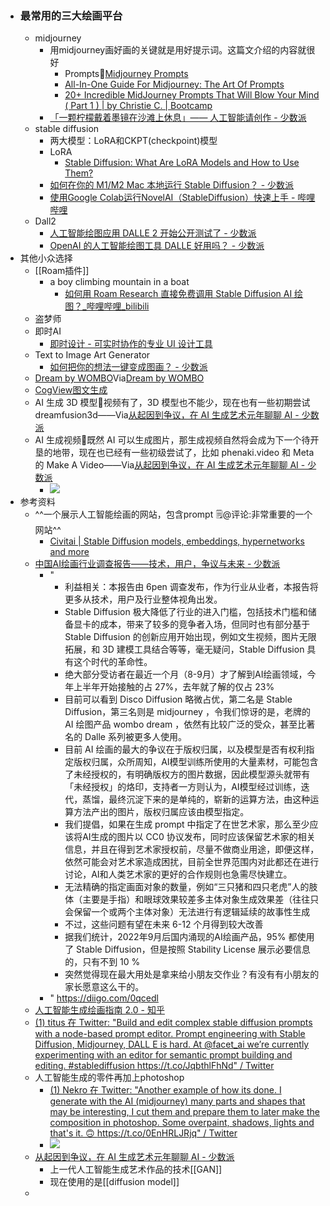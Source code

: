 - ### 最常用的三大绘画平台
    - midjourney
        - 用midjourney画好画的关键就是用好提示词。这篇文介绍的内容就很好
            - Prompts🦩[Midjourney Prompts](https://docs.midjourney.com/docs/prompts) 
            - [All-In-One Guide For Midjourney: The Art Of Prompts](https://bowwe.com/en/blog/guide-to-midjourney-prompts)
            - [20+ Incredible MidJourney Prompts That Will Blow Your Mind ( Part 1 ) | by Christie C. | Bootcamp](https://bootcamp.uxdesign.cc/20-incredible-midjourney-prompts-that-will-blow-your-mind-3de1d1d4b7ce)
        - [「一颗柠檬戴着墨镜在沙滩上休息」—— 人工智能请创作 - 少数派](https://sspai.com/post/74302)
    - stable diffusion
        - 两大模型：LoRA和CKPT(checkpoint)模型
        - LoRA
            - [Stable Diffusion: What Are LoRA Models and How to Use Them?](https://softwarekeep.com/help-center/how-to-use-stable-diffusion-lora-models) 
        - [如何在你的 M1/M2 Mac 本地运行 Stable Diffusion？ - 少数派](https://sspai.com/post/75682)
        - [使用Google Colab运行NovelAI（StableDiffusion）快速上手 - 哔哩哔哩](https://www.bilibili.com/read/cv18994611)
    - Dall2
        - [人工智能绘图应用 DALLE 2 开始公开测试了 - 少数派](https://sspai.com/post/74728)
        - [OpenAI 的人工智能绘图工具 DALLE 好用吗？ - 少数派](https://sspai.com/post/74253)
- 其他小众选择
    - [[Roam插件]]
        - a boy climbing mountain in a boat
            - [如何用 Roam Research 直接免费调用 Stable Diffusion AI 绘图？_哔哩哔哩_bilibili](https://www.bilibili.com/video/BV1Te4y1n7ej/?spm_id_from=333.999.0.0)
    - 盗梦师
    - 即时AI
        - [即时设计 - 可实时协作的专业 UI 设计工具](https://js.design/)
    - Text to Image Art Generator
        - [如何把你的想法一键变成图画？ - 少数派](https://sspai.com/post/68404)
    - [Dream by WOMBO](https://www.wombo.art/create)Via[Dream by WOMBO](https://www.wombo.art/create)
    - [CogView图文生成](https://models.aminer.cn/CogView/)
    - AI 生成 3D 模型🌱视频有了，3D 模型也不能少，现在也有一些初期尝试 dreamfusion3d——Via[从起因到争议，在 AI 生成艺术元年聊聊 AI - 少数派](https://sspai.com/post/76277)
    - AI 生成视频🌱既然 AI 可以生成图片，那生成视频自然将会成为下一个待开垦的地带，现在也已经有一些初级尝试了，比如 phenaki.video 和 Meta 的 Make A Video——Via[从起因到争议，在 AI 生成艺术元年聊聊 AI - 少数派](https://sspai.com/post/76277)
        - ![](https://firebasestorage.googleapis.com/v0/b/firescript-577a2.appspot.com/o/imgs%2Fapp%2Fxinyiheng%2FuwUf4FPJpZ.png?alt=media&token=25d7f51f-9c98-42f2-a62c-2d50aaad9d29)
- 参考资料
    - ^^一个展示人工智能绘画的网站，包含prompt 🗒@评论:非常重要的一个网站^^
        - [Civitai | Stable Diffusion models, embeddings, hypernetworks and more](https://civitai.com/)
    - [中国AI绘画行业调查报告——技术，用户，争议与未来 - 少数派](https://sspai.com/post/76141)
        - "
            - 利益相关：本报告由 6pen 调查发布，作为行业从业者，本报告将更多从技术，用户及行业整体视角出发。
            - Stable Diffusion 极大降低了行业的进入门槛，包括技术门槛和储备显卡的成本，带来了较多的竞争者入场，但同时也有部分基于 Stable Diffusion 的创新应用开始出现，例如文生视频，图片无限拓展，和 3D 建模工具结合等等，毫无疑问，Stable Diffusion 具有这个时代的革命性。
            - 绝大部分受访者在最近一个月（8-9月）才了解到AI绘画领域，今年上半年开始接触的占 27%，去年就了解的仅占 23%
            - 目前可以看到 Disco Diffusion 略微占优，第二名是 Stable Diffusion，第三名则是 midjourney ，令我们惊讶的是，老牌的 AI 绘图产品 wombo dream ，依然有比较广泛的受众，甚至比著名的 Dalle 系列被更多人使用。
            - 目前 AI 绘画的最大的争议在于版权归属，以及模型是否有权利指定版权归属，众所周知，AI模型训练所使用的大量素材，可能包含了未经授权的，有明确版权方的图片数据，因此模型源头就带有「未经授权」的烙印，支持者一方则认为，AI模型经过训练，迭代，蒸馏，最终沉淀下来的是单纯的，崭新的运算方法，由这种运算方法产出的图片，版权归属应该由模型指定。
            - 我们提倡，如果在生成 prompt 中指定了在世艺术家，那么至少应该将AI生成的图片以 CC0 协议发布，同时应该保留艺术家的相关信息，并且在得到艺术家授权前，尽量不做商业用途，即便这样，依然可能会对艺术家造成困扰，目前全世界范围内对此都还在进行讨论，AI和人类艺术家的更好的合作规则也急需尽快建立。
            - 无法精确的指定画面对象的数量，例如“三只猪和四只老虎”人的肢体（主要是手指）和眼球效果较差多主体对象生成效果差（往往只会保留一个或两个主体对象）无法进行有逻辑延续的故事性生成
            - 不过，这些问题有望在未来 6-12 个月得到较大改善
            - 据我们统计，2022年9月后国内涌现的AI绘画产品，95% 都使用了 Stable Diffusion，但是按照 Stability License 展示必要信息的，只有不到 10 %
            - 突然觉得现在最大用处是拿来给小朋友交作业？有没有有小朋友的家长愿意这么干的。
        - " https://diigo.com/0qcedl
    - [人工智能生成绘画指南 2.0 - 知乎](https://zhuanlan.zhihu.com/p/526477755)
    - [(1) titus 在 Twitter: "Build and edit complex stable diffusion prompts with a node-based prompt editor. Prompt engineering with Stable Diffusion, Midjourney, DALL E is hard. At @facet_ai we’re currently experimenting with an editor for semantic prompt building and editing. #stablediffusion https://t.co/JqbthlFhNd" / Twitter](https://twitter.com/tideandebb/status/1581048246687842305)
    - 人工智能生成的零件再加上photoshop
        - [(1) Nekro 在 Twitter: "Another example of how its done. I generate with the AI (midjourney) many parts and shapes that may be interesting, I cut them and prepare them to later make the composition in photoshop. Some overpaint, shadows, lights and that's it. 🙃 https://t.co/0EnHRLJRjq" / Twitter](https://twitter.com/NekroXIII/status/1536080790488064000?s=20&t=eJJJUgh63UqgKW5WLPYQng)
        - ![](https://firebasestorage.googleapis.com/v0/b/firescript-577a2.appspot.com/o/imgs%2Fapp%2Fxinyiheng%2F7P2AjfXcFj.png?alt=media&token=5967e810-6aac-4c37-8af1-aeeb40ad2b24)
    - [从起因到争议，在 AI 生成艺术元年聊聊 AI - 少数派](https://sspai.com/post/76277)
        - 上一代人工智能生成艺术作品的技术[[GAN]]
        - 现在使用的是[[diffusion model]]
    - 
